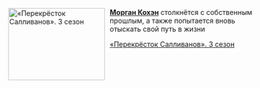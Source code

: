 <!--2025-04-28 23:10:42-->
<div class="yb">
  <div class="rss kino_kino"><a href="https://www.kino-teatr.ru/video/49025/" title="«Перекрёсток Салливанов». 3 сезон"><img src="https://www.kino-teatr.ru/video/5/2/49025/poster.jpg" width="196" height="147" align="left" hspace="5" style="margin: 0px 10px 0px 5px" alt="«Перекрёсток Салливанов». 3 сезон"/></a><a href=https://www.kino-teatr.ru/kino/acter/w/hollywood/604892/works/ target=_blank><strong>Морган Кохэн</strong></a> столкнётся с собственным прошлым, а также попытается вновь отыскать свой путь в жизни <p class="titl"><a href="https://www.kino-teatr.ru/video/49025/">«Перекрёсток Салливанов». 3 сезон</a></p></div>
</div>
